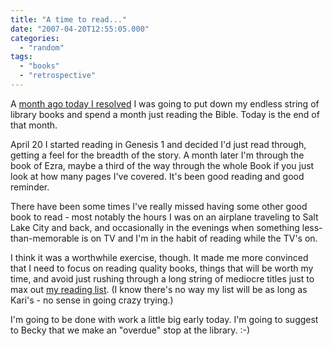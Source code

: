 ```yaml
---
title: "A time to read..."
date: "2007-04-20T12:55:05.000"
categories: 
  - "random"
tags: 
  - "books"
  - "retrospective"
---
```


A [month ago today I resolved](http://www.chrishubbs.com/2007/03/20/a-resolution/) I was going to put down my endless string of library books and spend a month just reading the Bible. Today is the end of that month.

April 20 I started reading in Genesis 1 and decided I'd just read through, getting a feel for the breadth of the story. A month later I'm through the book of Ezra, maybe a third of the way through the whole Book if you just look at how many pages I've covered. It's been good reading and good reminder.

There have been some times I've really missed having some other good book to read - most notably the hours I was on an airplane traveling to Salt Lake City and back, and occasionally in the evenings when something less-than-memorable is on TV and I'm in the habit of reading while the TV's on.

I think it was a worthwhile exercise, though. It made me more convinced that I need to focus on reading quality books, things that will be worth my time, and avoid just rushing through a long string of mediocre titles just to max out [my reading list](http://www.thehubbs.net/chris/books-ive-read-in-2007/). (I know there's no way my list will be as long as Kari's - no sense in going crazy trying.)

I'm going to be done with work a little big early today. I'm going to suggest to Becky that we make an "overdue" stop at the library. :-)
